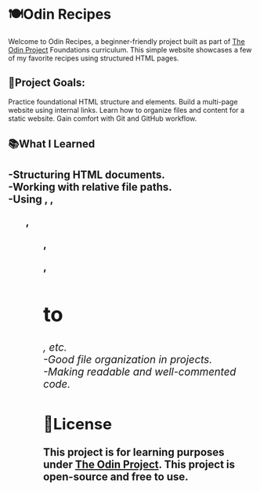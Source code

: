 # 🍽️Odin Recipes
Welcome to Odin Recipes, a beginner-friendly project built as part of [The Odin Project](https://www.theodinproject.com/lessons/foundations-recipes) Foundations curriculum. This simple website showcases a few of my favorite recipes using structured HTML pages.

## 🚀Project Goals:
Practice foundational HTML structure and elements.
Build a multi-page website using internal links.
Learn how to organize files and content for a static website.
Gain comfort with Git and GitHub workflow.

## 📚What I Learned
-Structuring HTML documents.  
-Working with relative file paths.  
-Using <a>, <img>, <ul>, <ol>, <p>, <h1> to <h6>, etc.  
-Good file organization in projects.  
-Making readable and well-commented code.  
---

## 📝License
This project is for learning purposes under [The Odin Project](https://www.theodinproject.com/). This project is open-source and free to use.

